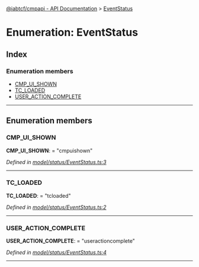 [@iabtcf/cmpapi - API Documentation](../README.md) > [EventStatus](../enums/eventstatus.md)

# Enumeration: EventStatus

## Index

### Enumeration members

* [CMP_UI_SHOWN](eventstatus.md#cmp_ui_shown)
* [TC_LOADED](eventstatus.md#tc_loaded)
* [USER_ACTION_COMPLETE](eventstatus.md#user_action_complete)

---

## Enumeration members

<a id="cmp_ui_shown"></a>

###  CMP_UI_SHOWN

**CMP_UI_SHOWN**:  = "cmpuishown"

*Defined in [model/status/EventStatus.ts:3](https://github.com/chrispaterson/iabtcf-es/blob/cff81a9/modules/cmpapi/src/model/status/EventStatus.ts#L3)*

___
<a id="tc_loaded"></a>

###  TC_LOADED

**TC_LOADED**:  = "tcloaded"

*Defined in [model/status/EventStatus.ts:2](https://github.com/chrispaterson/iabtcf-es/blob/cff81a9/modules/cmpapi/src/model/status/EventStatus.ts#L2)*

___
<a id="user_action_complete"></a>

###  USER_ACTION_COMPLETE

**USER_ACTION_COMPLETE**:  = "useractioncomplete"

*Defined in [model/status/EventStatus.ts:4](https://github.com/chrispaterson/iabtcf-es/blob/cff81a9/modules/cmpapi/src/model/status/EventStatus.ts#L4)*

___


